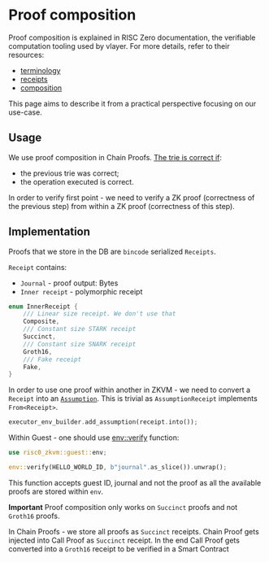 # Proof composition

Proof composition is explained in RISC Zero documentation, the verifiable computation tooling used by vlayer. For more details, refer to their resources:
* [terminology](https://dev.risczero.com/terminology#composition)
* [receipts](https://dev.risczero.com/api/zkvm/receipts)
* [composition](https://dev.risczero.com/api/zkvm/composition)

This page aims to describe it from a practical perspective focusing on our use-case.

## Usage

We use proof composition in Chain Proofs. [The trie is correct if](./architecture/chain_proof/coherence.md#adding-hashes-to-the-bpc-structure-and-maintaining-𝜋):
* the previous trie was correct;
* the operation executed is correct.

In order to verify first point - we need to verify a ZK proof (correctness of the previous step) from within a ZK proof (correctness of this step).

## Implementation

Proofs that we store in the DB are `bincode` serialized `Receipts`.

`Receipt` contains:
* `Journal` - proof output: Bytes
* `Inner receipt` - polymorphic receipt

```rs
enum InnerReceipt {
    /// Linear size receipt. We don't use that
    Composite,
    /// Constant size STARK receipt
    Succinct,
    /// Constant size SNARK receipt
    Groth16,
    /// Fake receipt
    Fake,
}
```

In order to use one proof within another in ZKVM - we need to convert a `Receipt` into an [`Assumption`](https://dev.risczero.com/terminology#assumption).
This is trivial as `AssumptionReceipt` implements `From<Receipt>`.
```rs
executor_env_builder.add_assumption(receipt.into());
```

Within Guest - one should use [env::verify](https://docs.rs/risc0-zkvm/1.1.2/risc0_zkvm/guest/env/fn.verify.html) function:
```rs
use risc0_zkvm::guest::env;

env::verify(HELLO_WORLD_ID, b"journal".as_slice()).unwrap();
```

This function accepts guest ID, journal and not the proof as all the available proofs are stored within `env`.

**Important**
Proof composition only works on `Succinct` proofs and not `Groth16` proofs.

In Chain Proofs - we store all proofs as `Succinct` receipts. Chain Proof gets injected into Call Proof as `Succinct` receipt. In the end Call Proof gets converted into a `Groth16` receipt to be verified in a Smart Contract